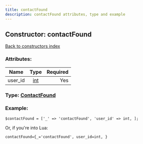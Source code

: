 ```yaml
---
title: contactFound
description: contactFound attributes, type and example
---
```

## Constructor: contactFound  
[Back to constructors index](index.md)



### Attributes:

| Name     |    Type       | Required |
|----------|:-------------:|---------:|
|user\_id|[int](../types/int.md) | Yes|



### Type: [ContactFound](../types/ContactFound.md)


### Example:

```
$contactFound = ['_' => 'contactFound', 'user_id' => int, ];
```  

Or, if you're into Lua:  


```
contactFound={_='contactFound', user_id=int, }

```


